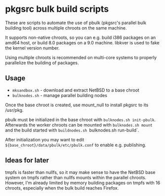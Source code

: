 pkgsrc bulk build scripts
=========================

These are scripts to automate the use of pbulk (pkgsrc's parallel
bulk building tool) across multiple chroots on the same machine.

It supports non-native chroots, so you can e.g. build i386 packages
on an amd64 host, or build 8.0 packages on a 9.0 machine. libkver is
used to fake the kernel version number.

Using multiple chroots is recommended on multi-core systems to
properly parallelize the building of packages.

Usage
-----

- `mksandbox.sh` - download and extract NetBSD to a base chroot
- `bulknodes.sh` - manage parallel building nodes

Once the base chroot is created, use mount_null to install
pkgsrc to its /usr/pkg.

pbulk must be initialized in the base chroot with
`bulknodes.sh init-pbulk`.  Afterwards the worker chroots can be
mounted with `bulknodes.sh mount` and the build started with
`buildnodes.sh `bulknodes.sh run-build`.

After initialization you may want to edit
`${base_chroot}/data/pbulk/etc/pbulk.conf` to enable e.g.
publishing.

Ideas for later
---------------

tmpfs is faster than nullfs, so it may make sense to have
the NetBSD base system on tmpfs rather than nullfs mounts
within the parallel chroots.  However, I'm already limited
by memory building packages on tmpfs with 16 chroots,
especially when the bulk build reaches Firefox.
